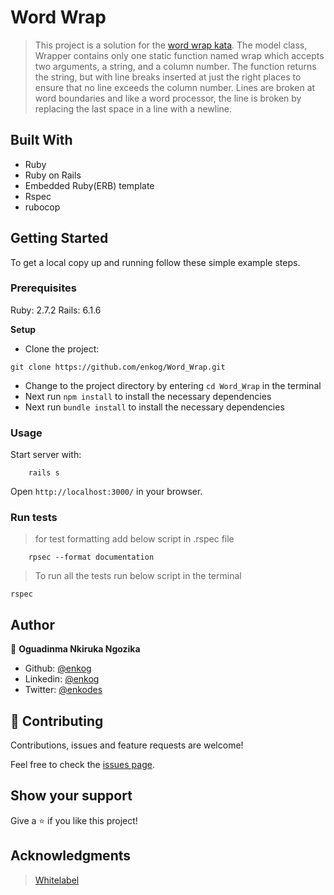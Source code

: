 # Word Wrap

> This project is a solution for the [word wrap kata](https://codingdojo.org/kata/WordWrap/). The model class, Wrapper contains only one static function named wrap which accepts two arguments, a string, and a column number. The function returns the string, but with line breaks inserted at just the right places to ensure that no line exceeds the column number. Lines are broken at word boundaries and like a word processor, the line is broken by replacing the last space in a line with a newline.


## Built With

- Ruby
- Ruby on Rails
- Embedded Ruby(ERB) template
- Rspec
- rubocop

## Getting Started

To get a local copy up and running follow these simple example steps.

### Prerequisites

Ruby: 2.7.2
Rails: 6.1.6

**Setup**

- Clone the project:

```
git clone https://github.com/enkog/Word_Wrap.git
```

- Change to the project directory by entering `cd Word_Wrap` in the terminal
- Next run `npm install` to install the necessary dependencies
- Next run `bundle install` to install the necessary dependencies

### Usage

Start server with:

```
    rails s
```

Open `http://localhost:3000/` in your browser.

### Run tests

> for test formatting add below script in .rspec file

```
    rpsec --format documentation
```

> To run all the tests run below script in the terminal

```
rspec
```

## Author

👤 **Oguadinma Nkiruka Ngozika**

-   Github: [@enkog](https://github.com/enkog)
-   Linkedin: [@enkog](https://www.linkedin.com/in/enkog/)
-   Twitter: [@enkodes](https://twitter.com/enkodes)

## 🤝 Contributing

Contributions, issues and feature requests are welcome!

Feel free to check the [issues page](issues/).

## Show your support

Give a ⭐️ if you like this project!

## Acknowledgments

> [Whitelabel](https://whitelabelco.com/)